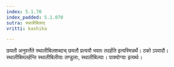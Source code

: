 ```yaml
---
index: 5.1.70
index_padded: 5.1.070
sutra: स्थालीबिलात्
vritti: kashika

---
```

छयतौ अनुवर्त्तेते स्थालीबिलशब्दाच् छयतौ प्रत्ययौ भवतः तदर्हति इत्यस्मिन्नर्थे। ठको ऽपवादौ। स्थालीबिमलर्हन्ति स्थालीबिलीयाः तण्डुलाः, स्थालीबिल्याः। पाक्योग्याः इत्यर्थः।